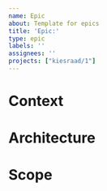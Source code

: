 ```yaml
---
name: Epic
about: Template for epics
title: 'Epic:'
type: epic
labels: ''
assignees: ''
projects: ["kiesraad/1"]
---
```


# Context
<!--
Describe the context of the epic. Where does it fit into the process?
Which related features have been built already? Which will be built at a later time?
-->

# Architecture
<!--
What architectural considerations are relevant to this epic?
Does this epic require significant architectural changes?
What's the basic structure of what's going to be built?
-->

# Scope
<!--
While describing the scope and/or creating sub-issues, split up the epic in a way
that allows for small PRs.

To consider for the scope:
- functionality to be implemented (include a link to the design)
- handling multiple users interacting with the same data
- audit logging
- navbar
- refactorings
- documentation: use cases, dev documentation, user documentation
- knowledge sharing
- anything else?
-->
